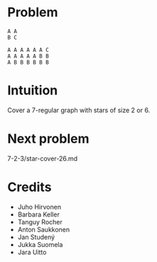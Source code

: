 # Problem

    A A
    B C

    A A A A A A C
    A A A A A B B
    A B B B B B B

# Intuition

Cover a 7-regular graph with stars of size 2 or 6.

# Next problem

7-2-3/star-cover-26.md

# Credits

- Juho Hirvonen
- Barbara Keller
- Tanguy Rocher
- Anton Saukkonen
- Jan Studený
- Jukka Suomela
- Jara Uitto
